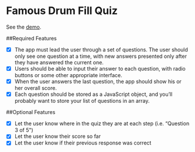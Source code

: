 Famous Drum Fill Quiz
=====================

See the [demo](http://somecallmejosh.github.io/quiz-app/).

##Required Features
- [x] The app must lead the user through a set of questions. The user should only see one question at a time, with new answers presented only after they have answered the current one.
- [x] Users should be able to input their answer to each question, with radio buttons or some other appropriate interface.
- [x] When the user answers the last question, the app should show his or her overall score.
- [x] Each question should be stored as a JavaScript object, and you’ll probably want to store your list of questions in an array.

##Optional Features
- [x] Let the user know where in the quiz they are at each step (i.e. “Question 3 of 5")
- [x] Let the user know their score so far
- [x] Let the user know if their previous response was correct
